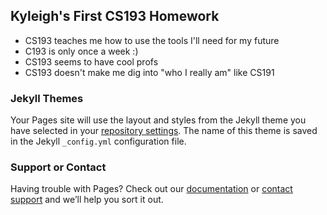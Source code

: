 ## Kyleigh's First CS193 Homework

- CS193 teaches me how to use the tools I'll need for my future
- C193 is only once a week :)
- CS193 seems to have cool profs
- CS193 doesn't make me dig into "who I really am" like CS191


### Jekyll Themes

Your Pages site will use the layout and styles from the Jekyll theme you have selected in your [repository settings](https://github.com/kalutes/CS193_Fall18_Lab1/settings). The name of this theme is saved in the Jekyll `_config.yml` configuration file.

### Support or Contact

Having trouble with Pages? Check out our [documentation](https://help.github.com/categories/github-pages-basics/) or [contact support](https://github.com/contact) and we’ll help you sort it out.
